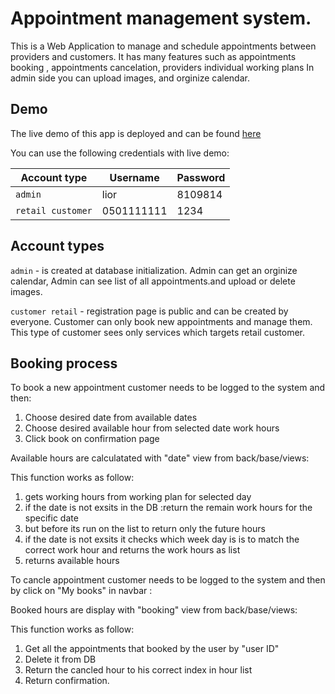 # **Appointment management system.**
This is a  Web Application to manage and schedule appointments between providers and customers.
It has many features such as  appointments booking , appointments cancelation, providers individual working plans
In admin side you can upload images, and orginize calendar.

## Demo
The live demo of this app is deployed and can be found [here](https://mybarbershop13.netlify.app)

You can use the following credentials with live demo:

| Account type | Username | Password 
| --- | --- | --- |
| `admin` | lior | 8109814 |
| `retail customer` | 0501111111 |1234 |

## Account types 

`admin` -  is created at database initialization. Admin can get an orginize calendar, Admin can see list of all appointments.and upload or delete images. 

`customer retail` - registration page is public and can be created by everyone. Customer can only book new appointments and manage them. This type of customer sees only services which targets retail customer.

## Booking process

To book a new appointment customer needs to be logged to the system and then:

1. Choose desired date from available dates  
2. Choose desired available hour from selected  date work hours
3. Click book on confirmation page

Available hours are calculatated with "date" view from back/base/views:


This function works as follow:

1. gets working hours from working plan for selected day 
2. if the date is not exsits in the DB :return the remain work hours for the specific date
3. but before its run on the list to return only the future hours
4. if the date is not exsits it checks which week day is is to match the correct work hour and returns the work hours as list
7. returns available hours

To cancle appointment customer needs to be logged to the system and then by click on "My books" in navbar :

Booked hours are display with "booking" view from back/base/views:

This function works as follow:

1. Get all the appointments that booked by the user by "user ID"
2. Delete it from DB
3. Return the cancled hour to his correct index in hour list
4. Return confirmation.


